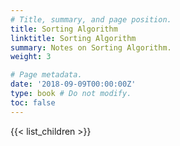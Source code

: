 ```yaml
---
# Title, summary, and page position.
title: Sorting Algorithm
linktitle: Sorting Algorithm
summary: Notes on Sorting Algorithm.
weight: 3

# Page metadata.
date: '2018-09-09T00:00:00Z'
type: book # Do not modify.
toc: false
---
```




{{< list_children >}}
 